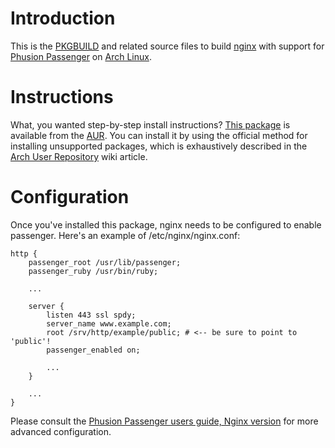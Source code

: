 # Introduction

This is the [PKGBUILD](https://wiki.archlinux.org/index.php/PKGBUILD) and
related source files to build [nginx](http://nginx.org/) with support for
[Phusion Passenger](https://www.phusionpassenger.com/) on
[Arch Linux](https://www.archlinux.org).

# Instructions

What, you wanted step-by-step install instructions?
[This package](https://aur.archlinux.org/packages/nginx-passenger/) is available from
the [AUR](https://aur.archlinux.org/). You can install it by using the official
method for installing unsupported packages, which is exhaustively described in
the [Arch User Repository](https://wiki.archlinux.org/index.php/Arch_User_Repository) wiki
article.

# Configuration

Once you've installed this package, nginx needs to be configured to enable passenger.
Here's an example of /etc/nginx/nginx.conf:

    http {
        passenger_root /usr/lib/passenger;
        passenger_ruby /usr/bin/ruby;

        ...

        server {
            listen 443 ssl spdy;
            server_name www.example.com;
            root /srv/http/example/public; # <-- be sure to point to 'public'!
            passenger_enabled on;

            ...
        }

        ...
    }

Please consult the [Phusion Passenger users guide, Nginx version](https://www.phusionpassenger.com/documentation/Users%20guide%20Nginx.html) for more advanced configuration.

